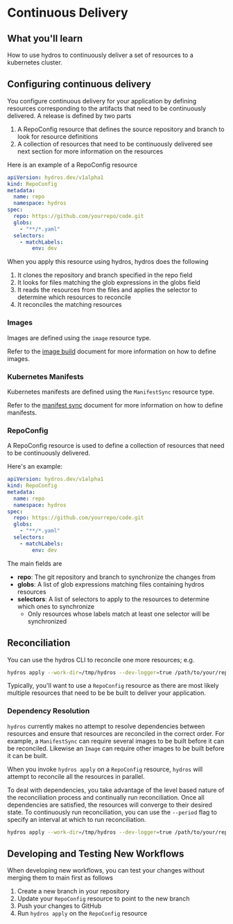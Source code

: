 # Continuous Delivery

## What you'll learn

How to use hydros to continuously deliver a set of resources to a kubernetes cluster.

## Configuring continuous delivery

You configure continuous delivery for your application by defining resources corresponding to the artifacts
that need to be continuously delivered. A release is defined by two parts

1. A RepoConfig resource that defines the source repository and branch to look for resource definitions
2. A collection of resources that need to be continuously delivered see next section for more information on the resources

Here is an example of a RepoConfig resource

```yaml
apiVersion: hydros.dev/v1alpha1
kind: RepoConfig
metadata:
  name: repo
  namespace: hydros
spec:
  repo: https://github.com/yourrepo/code.git  
  globs:
    - "**/*.yaml"
  selectors:
    - matchLabels:
        env: dev
```

When you apply this resource using hydros, hydros does the following

1. It clones the repository and branch specified in the repo field
2. It looks for files matching the glob expressions in the globs field
3. It reads the resources from the files and applies the selector to determine which resources to reconcile
4. It reconciles the matching resources

### Images

Images are defined using the `image` resource type.  

Refer to the [image build](image_build.md) document for more information on how to define images.

### Kubernetes Manifests

Kubernetes manifests are defined using the `ManifestSync` resource type.

Refer to the [manifest sync](manifest_sync.md) document for more information on how to define manifests.

### RepoConfig

A RepoConfig resource is used to define a collection of resources that need to be continuously delivered. 

Here's an example:

```yaml
apiVersion: hydros.dev/v1alpha1
kind: RepoConfig
metadata:
  name: repo
  namespace: hydros
spec:
  repo: https://github.com/yourrepo/code.git
  globs:
    - "**/*.yaml"
  selectors:
    - matchLabels:
        env: dev
```

The main fields are

* **repo**: The git repository and branch to synchronize the changes from
* **globs**: A list of glob expressions matching files containing hydros resources
* **selectors**: A list of selectors to apply to the resources to determine which ones to synchronize
  * Only resources whose labels match at least one selector will be synchronized 

## Reconciliation

You can use the hydros CLI to reconcile one more resources; e.g. 

```bash
hydros apply --work-dir=/tmp/hydros --dev-logger=true /path/to/your/repo_config.yaml
```

Typically, you'll want to use a `RepoConfig` resource as there are most likely multiple resources that need to be
be built to deliver your application.

### Dependency Resolution

`hydros` currently makes no attempt to resolve dependencies between resources and ensure that resources are reconciled
in the correct order. For example, a `ManifestSync` can require several images to be built before it can be reconciled.
Likewise an `Image` can require other images to be built before it can be built.

When you invoke `hydros apply` on a `RepoConfig` resource, `hydros` will attempt to reconcile all the resources in 
parallel.

To deal with dependencies, you take advantage of the level based nature of the reconciliation process and continually
run reconciliation. Once all dependencies are satisfied, the resources will converge to their desired state. To
continuously run reconciliation, you can use the `--period` flag to specify an interval at which to run reconciliation.

```bash
hydros apply --work-dir=/tmp/hydros --dev-logger=true /path/to/your/repo_config.yaml --period=5m
```

## Developing and Testing New Workflows

When developing new workflows, you can test your changes without merging them to main first as follows

1. Create a new branch in your repository
2. Update your `RepoConfig` resource to point to the new branch
3. Push your changes to GitHub
4. Run `hydros apply` on the `RepoConfig` resource